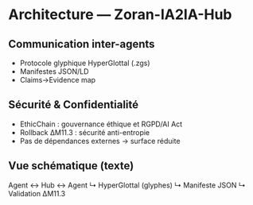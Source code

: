 # Architecture — Zoran-IA2IA-Hub

## Communication inter-agents
- Protocole glyphique HyperGlottal (.zgs)
- Manifestes JSON/LD
- Claims→Evidence map

## Sécurité & Confidentialité
- EthicChain : gouvernance éthique et RGPD/AI Act
- Rollback ΔM11.3 : sécurité anti-entropie
- Pas de dépendances externes → surface réduite

## Vue schématique (texte)
Agent ↔ Hub ↔ Agent
  ↳ HyperGlottal (glyphes)
  ↳ Manifeste JSON
  ↳ Validation ΔM11.3
